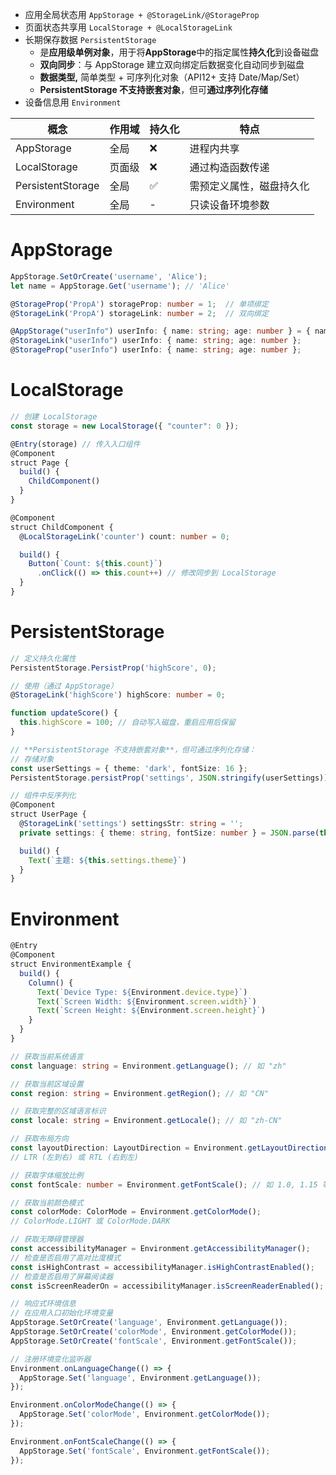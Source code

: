 - 应用全局状态用 `AppStorage + @StorageLink/@StorageProp`
- 页面状态共享用 `LocalStorage + @LocalStorageLink`
- 长期保存数据 `PersistentStorage`
	- 是**应用级单例对象**，用于将 ​**​AppStorage​**​ 中的指定属性**持久化**到设备磁盘
	- **双向同步​**​：与 AppStorage 建立双向绑定后数据变化自动同步到磁盘
	- ​​**数据类型,** 简单类型 + 可序列化对象（API12+ 支持 Date/Map/Set）
	- **PersistentStorage 不支持嵌套对象​**​，但可**通过序列化存储**
- 设备信息用 `Environment`

| 概念                | 作用域 | 持久化 | 特点           |
|-------------------|-----|-----|--------------|
| AppStorage        | 全局  | ❌   | 进程内共享        |
| LocalStorage      | 页面级 | ❌   | 通过构造函数传递     |
| PersistentStorage | 全局  | ✅   | 需预定义属性，磁盘持久化 |
| Environment       | 全局  | -   | 只读设备环境参数     |
# AppStorage
```typescript
AppStorage.SetOrCreate('username', 'Alice');
let name = AppStorage.Get('username'); // 'Alice'

@StorageProp('PropA') storageProp: number = 1;  // 单项绑定
@StorageLink('PropA') storageLink: number = 2;  // 双向绑定
```

```typescript
@AppStorage("userInfo") userInfo: { name: string; age: number } = { name: "Doubao", age: 2 };
@StorageLink("userInfo") userInfo: { name: string; age: number };
@StorageProp("userInfo") userInfo: { name: string; age: number };
```

# LocalStorage
```typescript
// 创建 LocalStorage
const storage = new LocalStorage({ "counter": 0 });

@Entry(storage) // 传入入口组件
@Component
struct Page {
  build() {
    ChildComponent()
  }
}

@Component
struct ChildComponent {
  @LocalStorageLink('counter') count: number = 0;

  build() {
    Button(`Count: ${this.count}`)
      .onClick(() => this.count++) // 修改同步到 LocalStorage
  }
}
```

# PersistentStorage
```typescript
// 定义持久化属性
PersistentStorage.PersistProp('highScore', 0);

// 使用（通过 AppStorage）
@StorageLink('highScore') highScore: number = 0;

function updateScore() {
  this.highScore = 100; // 自动写入磁盘，重启应用后保留
}
```
```typescript
// ​**​PersistentStorage 不支持嵌套对象​**​，但可通过序列化存储：
// 存储对象
const userSettings = { theme: 'dark', fontSize: 16 };
PersistentStorage.persistProp('settings', JSON.stringify(userSettings));

// 组件中反序列化
@Component
struct UserPage {
  @StorageLink('settings') settingsStr: string = '';
  private settings: { theme: string, fontSize: number } = JSON.parse(this.settingsStr);

  build() {
    Text(`主题: ${this.settings.theme}`)
  }
}
```

# Environment
```typescript
@Entry
@Component
struct EnvironmentExample {
  build() {
    Column() {
      Text(`Device Type: ${Environment.device.type}`)
      Text(`Screen Width: ${Environment.screen.width}`)
      Text(`Screen Height: ${Environment.screen.height}`)
    }
  }
}
```

```typescript
// 获取当前系统语言
const language: string = Environment.getLanguage(); // 如 "zh"

// 获取当前区域设置
const region: string = Environment.getRegion(); // 如 "CN"

// 获取完整的区域语言标识
const locale: string = Environment.getLocale(); // 如 "zh-CN"

// 获取布局方向
const layoutDirection: LayoutDirection = Environment.getLayoutDirection(); 
// LTR (左到右) 或 RTL (右到左)

// 获取字体缩放比例
const fontScale: number = Environment.getFontScale(); // 如 1.0, 1.15 等

// 获取当前颜色模式
const colorMode: ColorMode = Environment.getColorMode(); 
// ColorMode.LIGHT 或 ColorMode.DARK

// 获取无障碍管理器
const accessibilityManager = Environment.getAccessibilityManager();
// 检查是否启用了高对比度模式
const isHighContrast = accessibilityManager.isHighContrastEnabled();
// 检查是否启用了屏幕阅读器
const isScreenReaderOn = accessibilityManager.isScreenReaderEnabled();
```

```typescript
// 响应式环境信息
// 在应用入口初始化环境变量
AppStorage.SetOrCreate('language', Environment.getLanguage());
AppStorage.SetOrCreate('colorMode', Environment.getColorMode());
AppStorage.SetOrCreate('fontScale', Environment.getFontScale());

// 注册环境变化监听器
Environment.onLanguageChange(() => {
  AppStorage.Set('language', Environment.getLanguage());
});

Environment.onColorModeChange(() => {
  AppStorage.Set('colorMode', Environment.getColorMode());
});

Environment.onFontScaleChange(() => {
  AppStorage.Set('fontScale', Environment.getFontScale());
});
```
